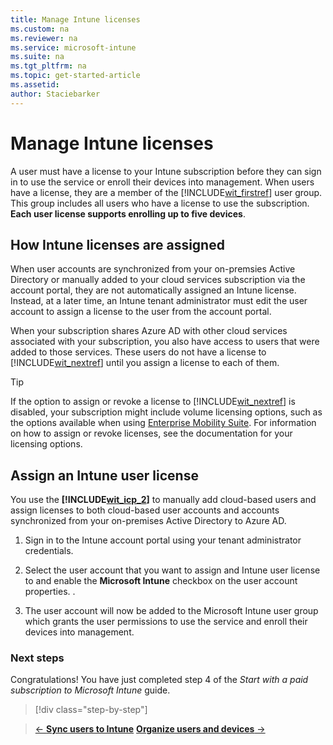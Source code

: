 ```yaml
---
title: Manage Intune licenses
ms.custom: na
ms.reviewer: na
ms.service: microsoft-intune
ms.suite: na
ms.tgt_pltfrm: na
ms.topic: get-started-article
ms.assetid:
author: Staciebarker
---
```

# Manage Intune licenses
A user must have a license to your Intune subscription before they can sign in to use the service or enroll their devices into management. When users have a license, they are a member of the [!INCLUDE[wit_firstref](../includes/wit_firstref_md.md)] user group. This group includes all users who have a license to use the subscription. **Each user license supports enrolling up to five devices**.

## How Intune licenses are assigned
When user accounts are synchronized from your on-premsies Active Directory or manually added to your cloud services subscription via the account portal, they are not automatically assigned an Intune license. Instead, at a later time, an Intune tenant administrator must edit the user account to assign a license to the user from the account portal.

When your subscription shares Azure AD with other cloud services associated with your subscription, you also have access to users that were added to those services. These users do not have a license to [!INCLUDE[wit_nextref](../includes/wit_nextref_md.md)] until you assign a license to each of them.

> [!TIP]
> If the option to assign or revoke a license to [!INCLUDE[wit_nextref](../includes/wit_nextref_md.md)] is disabled, your subscription might include volume licensing options, such as the options available when using [Enterprise Mobility Suite](https://www.microsoft.com/en-us/server-cloud/enterprise-mobility/overview.aspx). For information on how to assign or revoke licenses, see the documentation for your licensing options. 

## Assign an Intune user license

You use the **[!INCLUDE[wit_icp_2](../includes/wit_icp_2_md.md)]** to manually add cloud-based users and assign licenses to both cloud-based user accounts and accounts synchronized from your on-premises Active Directory to Azure AD.

1.  Sign in to the Intune account portal using your tenant administrator credentials.

2.  Select the user account that you want to assign and Intune user license to and enable the **Microsoft Intune** checkbox on the user account properties. .

3.  The user account will now be added to the Microsoft Intune user group which grants the user permissions to use the service and enroll their devices into management.

### Next steps
Congratulations! You have just completed step 4 of the *Start with a paid subscription to Microsoft Intune* guide.
>[!div class="step-by-step"]

>[&larr; **Sync users to Intune**](.\start-with-a-paid-subscription-to-microsoft-intune-step-2.md)     [**Organize users and devices** &rarr;](.\start-with-a-paid-subscription-to-microsoft-intune-step-5.md)  

